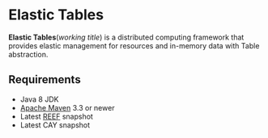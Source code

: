 # Elastic Tables

**Elastic Tables**(*working title*) is a distributed computing framework that provides elastic management for resources and in-memory data with Table abstraction.

## Requirements

* Java 8 JDK
* [Apache Maven](https://maven.apache.org/) 3.3 or newer
* Latest [REEF](https://reef.apache.org/) snapshot
* Latest CAY snapshot
